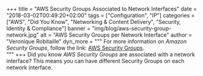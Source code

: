 +++
title = "AWS Security Groups Associated to Network Interfaces"
date = "2018-03-02T00:49:20+02:00"
tags = ["Configuration", "IP"]
categories = ["AWS", "Did You Know", "Networking & Content Delivery", "Security, Identity & Compliance"]
banner = "img/blog/aws-security-group-network.jpg"
alt = "AWS Security Groups per Network Interface"
author = "Veronique Robitaille"
dyn_more = """
For more information on <i>Amazon Security Groups</i>, follow the link: <a href="http://docs.aws.amazon.com/AWSEC2/latest/UserGuide/using-network-security.html" target="_blank">AWS Security Groups</a>.     
"""
+++
Did you know <i>AWS Security Groups</i> are associated with a network interface?  This means you can have different Security Groups on each network interface.
